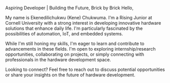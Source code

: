 Aspiring Developer | Building the Future, Brick by Brick
Hello, 

My name is Ekenedilichukwu (Kene) Chukwuma. I'm a Rising Junior at Cornell University with a strong interest in developing innovative hardware solutions that enhance daily life. I'm particularly fascinated by the possibilities of automation, IoT, and embedded systems.

While I'm still honing my skills, I'm eager to learn and contribute to advancements in these fields. I'm open to exploring internship/research opportunities, collaborating on projects, or simply connecting with professionals in the hardware development space.

Looking to connect? Feel free to reach out to discuss potential opportunities or share your insights on the future of hardware development.
